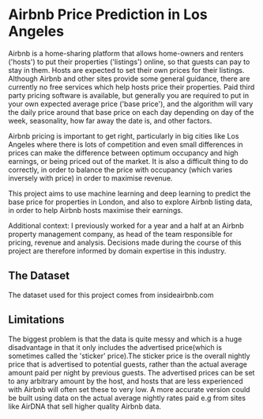 # Airbnb Price Prediction in Los Angeles
Airbnb is a home-sharing platform that allows home-owners and renters ('hosts') to put their properties ('listings') online, so that guests can pay to stay in them. Hosts are expected to set their own prices for their listings. Although Airbnb and other sites provide some general guidance, there are currently no free services which help hosts price their properties. Paid third party pricing software is available, but generally you are required to put in your own expected average price ('base price'), and the algorithm will vary the daily price around that base price on each day depending on day of the week, seasonality, how far away the date is, and other factors.

Airbnb pricing is important to get right, particularly in big cities like Los Angeles where there is lots of competition and even small differences in prices can make the difference between optimum occupancy and high earnings, or being priced out of the market. It is also a difficult thing to do correctly, in order to balance the price with occupancy (which varies inversely with price) in order to maximise revenue.

This project aims to use machine learning and deep learning to predict the base price for properties in London, and also to explore Airbnb listing data, in order to help Airbnb hosts maximise their earnings.

Additional context: I previously worked for a year and a half at an Airbnb property management company, as head of the team responsible for pricing, revenue and analysis. Decisions made during the course of this project are therefore informed by domain expertise in this industry.

## The Dataset
The dataset used for this project comes from insideairbnb.com

## Limitations
The biggest problem is that the data is quite messy and which is a huge disadvantage in that it only includes the advertised price(which is sometimes called the 'sticker' price).The sticker price is the overall nightly price that is advertised to potential guests, rather than the actual average amount paid per night by previous guests. The advertised prices can be set to any arbitrary amount by the host, and hosts that are less experienced with Airbnb will often set these to very low. A more accurate version could be built using data on the actual average nightly rates paid e.g from sites like AirDNA that sell higher quality Airbnb data.
